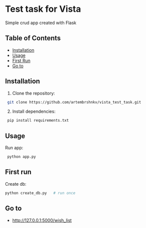# Test task for Vista
Simple crud app created with Flask

## Table of Contents
- [Installation](#installation)
- [Usage](#usage)
- [First Run](#first-run)
- [Go to](#go-to)

## Installation
1. Clone the repository:
```bash
 git clone https://github.com/artembrshnkv/vista_test_task.git
```

2.  Install dependencies:
```bash
 pip install requirements.txt
 ```

## Usage 

Run app:
```bash
 python app.py
 ```

## First run
Create db:
```bash
python create_db.py   # run once
```

## Go to
- http://127.0.0.1:5000/wish_list